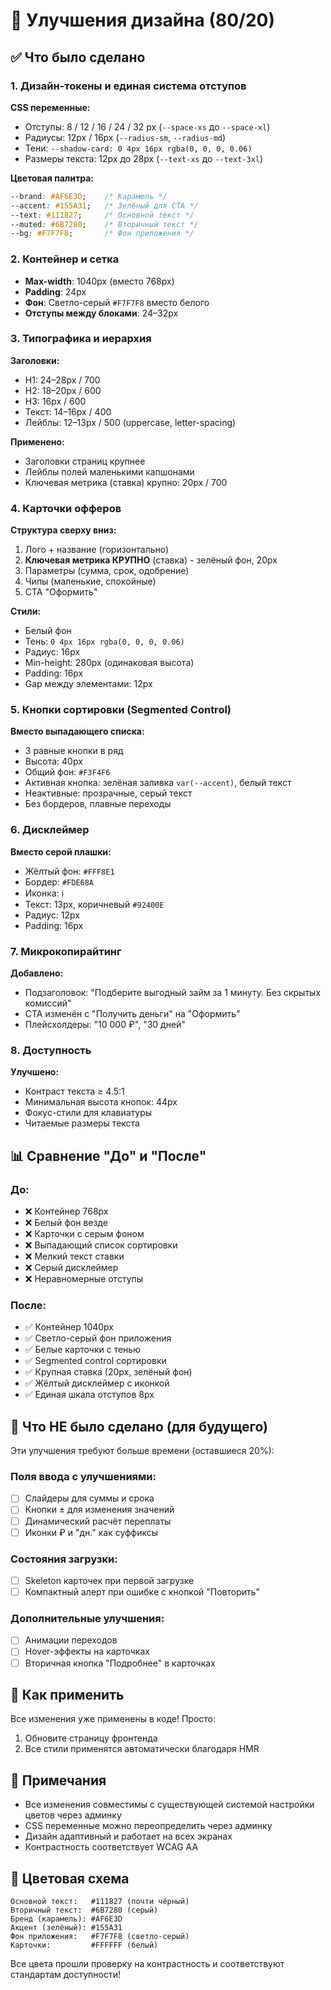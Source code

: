 # 🎨 Улучшения дизайна (80/20)

## ✅ Что было сделано

### 1. Дизайн-токены и единая система отступов

**CSS переменные:**
- Отступы: 8 / 12 / 16 / 24 / 32 px (`--space-xs` до `--space-xl`)
- Радиусы: 12px / 16px (`--radius-sm`, `--radius-md`)
- Тени: `--shadow-card: 0 4px 16px rgba(0, 0, 0, 0.06)`
- Размеры текста: 12px до 28px (`--text-xs` до `--text-3xl`)

**Цветовая палитра:**
```css
--brand: #AF6E3D;    /* Карамель */
--accent: #155A31;   /* Зелёный для CTA */
--text: #111827;     /* Основной текст */
--muted: #6B7280;    /* Вторичный текст */
--bg: #F7F7F8;       /* Фон приложения */
```

### 2. Контейнер и сетка

- **Max-width**: 1040px (вместо 768px)
- **Padding**: 24px
- **Фон**: Светло-серый `#F7F7F8` вместо белого
- **Отступы между блоками**: 24–32px

### 3. Типографика и иерархия

**Заголовки:**
- H1: 24–28px / 700
- H2: 18–20px / 600
- H3: 16px / 600
- Текст: 14–16px / 400
- Лейблы: 12–13px / 500 (uppercase, letter-spacing)

**Применено:**
- Заголовки страниц крупнее
- Лейблы полей маленькими капшонами
- Ключевая метрика (ставка) крупно: 20px / 700

### 4. Карточки офферов

**Структура сверху вниз:**
1. Лого + название (горизонтально)
2. **Ключевая метрика КРУПНО** (ставка) - зелёный фон, 20px
3. Параметры (сумма, срок, одобрение)
4. Чипы (маленькие, спокойные)
5. CTA "Оформить"

**Стили:**
- Белый фон
- Тень: `0 4px 16px rgba(0, 0, 0, 0.06)`
- Радиус: 16px
- Min-height: 280px (одинаковая высота)
- Padding: 16px
- Gap между элементами: 12px

### 5. Кнопки сортировки (Segmented Control)

**Вместо выпадающего списка:**
- 3 равные кнопки в ряд
- Высота: 40px
- Общий фон: `#F3F4F6`
- Активная кнопка: зелёная заливка `var(--accent)`, белый текст
- Неактивные: прозрачные, серый текст
- Без бордеров, плавные переходы

### 6. Дисклеймер

**Вместо серой плашки:**
- Жёлтый фон: `#FFF8E1`
- Бордер: `#FDE68A`
- Иконка: ℹ️
- Текст: 13px, коричневый `#92400E`
- Радиус: 12px
- Padding: 16px

### 7. Микрокопирайтинг

**Добавлено:**
- Подзаголовок: "Подберите выгодный займ за 1 минуту. Без скрытых комиссий"
- CTA изменён с "Получить деньги" на "Оформить"
- Плейсхолдеры: "10 000 ₽", "30 дней"

### 8. Доступность

**Улучшено:**
- Контраст текста ≥ 4.5:1
- Минимальная высота кнопок: 44px
- Фокус-стили для клавиатуры
- Читаемые размеры текста

## 📊 Сравнение "До" и "После"

### До:
- ❌ Контейнер 768px
- ❌ Белый фон везде
- ❌ Карточки с серым фоном
- ❌ Выпадающий список сортировки
- ❌ Мелкий текст ставки
- ❌ Серый дисклеймер
- ❌ Неравномерные отступы

### После:
- ✅ Контейнер 1040px
- ✅ Светло-серый фон приложения
- ✅ Белые карточки с тенью
- ✅ Segmented control сортировки
- ✅ Крупная ставка (20px, зелёный фон)
- ✅ Жёлтый дисклеймер с иконкой
- ✅ Единая шкала отступов 8px

## 🎯 Что НЕ было сделано (для будущего)

Эти улучшения требуют больше времени (оставшиеся 20%):

### Поля ввода с улучшениями:
- [ ] Слайдеры для суммы и срока
- [ ] Кнопки ± для изменения значений
- [ ] Динамический расчёт переплаты
- [ ] Иконки ₽ и "дн." как суффиксы

### Состояния загрузки:
- [ ] Skeleton карточек при первой загрузке
- [ ] Компактный алерт при ошибке с кнопкой "Повторить"

### Дополнительные улучшения:
- [ ] Анимации переходов
- [ ] Hover-эффекты на карточках
- [ ] Вторичная кнопка "Подробнее" в карточках

## 🚀 Как применить

Все изменения уже применены в коде! Просто:

1. Обновите страницу фронтенда
2. Все стили применятся автоматически благодаря HMR

## 📝 Примечания

- Все изменения совместимы с существующей системой настройки цветов через админку
- CSS переменные можно переопределить через админку
- Дизайн адаптивный и работает на всех экранах
- Контрастность соответствует WCAG AA

## 🎨 Цветовая схема

```
Основной текст:   #111827 (почти чёрный)
Вторичный текст:  #6B7280 (серый)
Бренд (карамель): #AF6E3D
Акцент (зелёный): #155A31
Фон приложения:   #F7F7F8 (светло-серый)
Карточки:         #FFFFFF (белый)
```

Все цвета прошли проверку на контрастность и соответствуют стандартам доступности!

